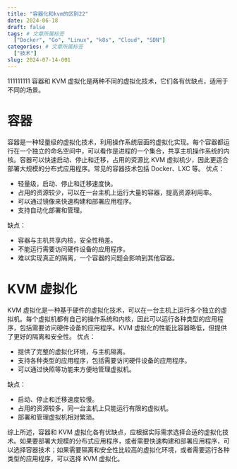 ```yaml
---
title: "容器化和kvm的区别22"
date: 2024-06-18
draft: false
tags: # 文章所属标签
  ["Docker", "Go", "Linux", "k8s", "Cloud", "SDN"]
categories: # 文章所属标签
  ["技术"]
slug: 2024-07-14-001
---
```


111111111 容器和 KVM 虚拟化是两种不同的虚拟化技术，它们各有优缺点，适用于不同的场景。

# 容器

容器是一种轻量级的虚拟化技术，利用操作系统层面的虚拟化实现。每个容器都运行在一个独立的命名空间中，可以看作是进程的一个集合，共享主机操作系统的内核。容器可以快速启动、停止和迁移，占用的资源比 KVM 虚拟机少，因此更适合部署大规模的分布式应用程序。常见的容器技术包括 Docker、LXC 等。
优点：

- 轻量级，启动、停止和迁移速度快。
- 占用的资源较少，可以在一台主机上运行大量的容器，提高资源利用率。
- 可以通过镜像来快速构建和部署应用程序。
- 支持自动化部署和管理。

缺点：

- 容器与主机共享内核，安全性稍差。
- 不能运行需要访问硬件设备的应用程序。
- 难以实现真正的隔离，一个容器的问题会影响到其他容器。

# KVM 虚拟化

KVM 虚拟化是一种基于硬件的虚拟化技术，可以在一台主机上运行多个独立的虚拟机。每个虚拟机都有自己的操作系统和内核，因此可以运行各种类型的应用程序，包括需要访问硬件设备的应用程序。KVM 虚拟化的性能比容器略低，但提供了更好的隔离和安全性。
优点：

- 提供了完整的虚拟化环境，与主机隔离。
- 支持各种类型的应用程序，包括需要访问硬件设备的应用程序。
- 可以通过快照等功能来方便地管理虚拟机。

缺点：

- 启动、停止和迁移速度较慢。
- 占用的资源较多，同一台主机上只能运行有限的虚拟机。
- 部署和管理虚拟机相对繁琐。

综上所述，容器和 KVM 虚拟化各有优缺点，应根据实际需求选择合适的虚拟化技术。如果要部署大规模的分布式应用程序，或者需要快速构建和部署应用程序，可以选择容器技术；如果需要隔离和安全性比较高的虚拟化环境，或者需要运行各种类型的应用程序，可以选择 KVM 虚拟化。
